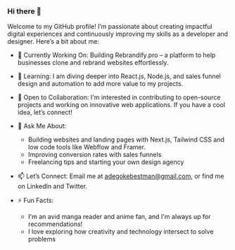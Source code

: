 ### Hi there 👋
Welcome to my GitHub profile! I’m passionate about creating impactful digital experiences and continuously improving my skills as a developer and designer. 
Here’s a bit about me:

<!--
- 🤔 I’m looking for help with 
**Adegokebestman/Adegokebestman** is a ✨ _special_ ✨ repository because its `README.md` (this file) appears on your GitHub profile.
-->

- 🔭 Currently Working On:
  Building Rebrandify.pro – a platform to help businesses clone and rebrand websites effortlessly.

- 🌱 Learning:
  I am diving deeper into React.js, Node.js, and sales funnel design and automation to add more value to my projects.

- 👯 Open to Collaboration:
  I'm interested in contributing to open-source projects and working on innovative web applications. If you have a cool idea, let’s connect!

- 💬 Ask Me About:
  - Building websites and landing pages with Next.js, Tailwind CSS and low code tools like Webflow and Framer.
  - Improving conversion rates with sales funnels
  - Freelancing tips and starting your own design agency
    
- 📫 Let’s Connect: Email me at adegokebestman@gmail.com, or find me on LinkedIn and Twitter.

- ⚡ Fun Facts:
  - I'm an avid manga reader and anime fan, and I'm always up for recommendations!
  - I love exploring how creativity and technology intersect to solve problems

